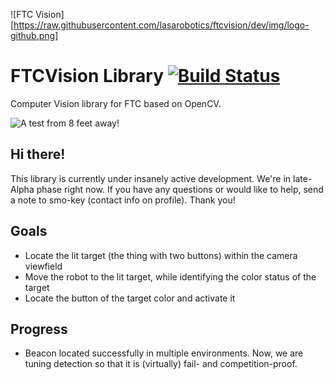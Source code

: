 ![FTC Vision][https://raw.githubusercontent.com/lasarobotics/ftcvision/dev/img/logo-github.png]

# FTCVision Library [![Build Status](https://travis-ci.org/lasarobotics/FTCVision.svg?branch=feature-java)](https://travis-ci.org/lasarobotics/FTCVision)
Computer Vision library for FTC based on OpenCV.

![A test from 8 feet away!](https://github.com/lasarobotics/FTCVision/blob/dev/img/test3.png)


## Hi there!
This library is currently under insanely active development. We're in late-Alpha phase right now. If you have any questions or would like to help,
send a note to smo-key (contact info on profile). Thank you!

## Goals

- Locate the lit target (the thing with two buttons) within the camera viewfield
- Move the robot to the lit target, while identifying the color status of the target
- Locate the button of the target color and activate it

## Progress

- Beacon located successfully in multiple environments. Now, we are tuning detection so that it is (virtually) fail- and competition-proof.